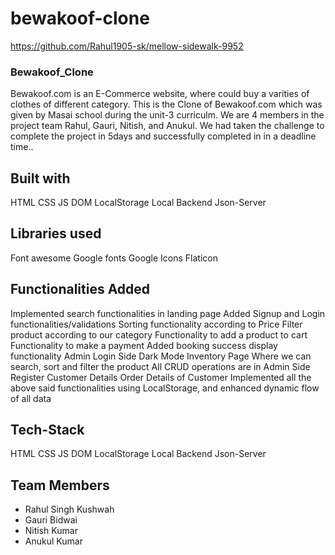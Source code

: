 # bewakoof-clone

https://github.com/Rahul1905-sk/mellow-sidewalk-9952

### Bewakoof_Clone

Bewakoof.com is an E-Commerce website, where  could buy a varities of clothes of different category. This is the Clone of Bewakoof.com which was given by Masai school during the unit-3 curriculm. We are 4 members in the project team Rahul, Gauri, Nitish, and Anukul. We had taken the challenge to complete the project in 5days and successfully completed in in a deadline time..

## Built with
HTML
CSS
JS DOM
LocalStorage
Local Backend Json-Server

## Libraries used
Font awesome
Google fonts
Google Icons
Flaticon

## Functionalities Added
Implemented search functionalities in landing page
Added Signup and Login functionalities/validations
Sorting functionality according to Price
Filter product according to our category
Functionality to add a product to cart
Functionality to make a payment
Added booking success display functionality
Admin Login Side
Dark Mode
Inventory Page Where we can search, sort and filter the product 
All CRUD operations are in Admin Side
Register Customer Details
Order Details of Customer
Implemented all the above said functionalities using LocalStorage, and enhanced dynamic flow of all data

## Tech-Stack
HTML
CSS
JS DOM
LocalStorage
Local Backend Json-Server

## Team Members
<ul>
  <li>Rahul Singh Kushwah</li>
  <li>Gauri Bidwai</li>
  <li>Nitish Kumar</li>
  <li>Anukul Kumar</li>
</ul>

